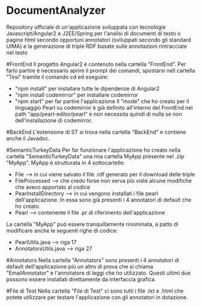 # DocumentAnalyzer
Repository ufficiale di un'applicazione sviluppata con tecnologie Javascript/Angular2 e J2EE/Spring per l'analisi di documenti di testo o pagine html secondo opportuni annotatori (sviluppati secondo gli standard UIMA) e la generazione di triple RDF basate sulle annotazioni rintracciate nel testo

#FrontEnd
Il progetto Angular2 è contenuto nella cartella "FrontEnd".
Per farlo partire è necessario aprire il prompt dei comandi, spostarsi nell cartella "Tesi" tramite il comando cd ed eseguire:
- "npm install" per installare tutte le dipendenze di Angular2
- "npm install codemirror" per installare codemirror 
- "npm start" per far partire l'applicazione
Il "mode" che ho creato per il linguaggio Pearl su codemirror è già definito all'interno del FrontEnd nel path "app/pearl-editor/pearl" e non necessita quindi di nulla se non dell'installazione di codemirror.

#BackEnd
L'estensione di ST si trova nella cartella "BackEnd" e contiene anche il Javadoc.

#SemanticTurkeyData
Per far funzionare l'applicazione ho creato nella cartella "SemanticTurkeyData" una mia cartella MyApp presente nel .zip "MyApp".
MyApp è strutturata in 4 sottocartelle:
- File --> in cui viene salvato il file .rdf generato per il download delle triple
- FileProcessed --> che credo forse non serva più viste alcune modifiche che avevo apportato al codice
- PearInstallDirectory --> in cui vengono installati i file pearl dell'applicazione. In essa sono già presenti i 4 annotatori di default che ho creato.
- Pearl --> contenente il file .pr di riferimento dell'applicazione

La cartella "MyApp" può essere tranquillamente rinominata, a patto di modificare anche le seguenti righe di codice:
- PearlUtils.java --> riga 17
- AnnotatorsUtils.java --> riga 27

#Annotators
Nella cartella "Annotators" sono presenti i 4 annotatori di default dell'applicazione più un altro di prova che si chiama "EmailAnnotator" e l'annotatore di leggi che ho utilizzato. Questi ultimi due possono essere installati direttamente da interfaccia grafica.

#File di Test
Nella cartella "File di Test" ci sono tutti i file .txt e .html che potete utilizzare per testare l'applicazione con gli annotatori in dotazione.
